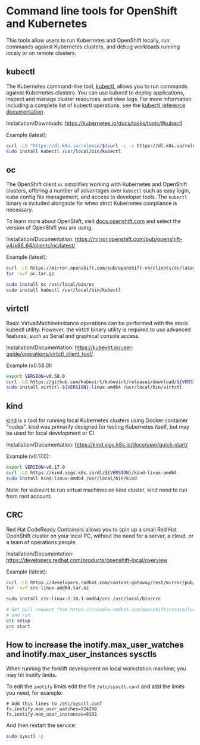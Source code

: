 
# Command line tools for OpenShift and Kubernetes

This tools allow users to run Kubernetes and OpenShift locally, run commands against Kubernetes clusters, and debug workloads running localy or on remote clusters.

## kubectl

The Kubernetes command-line tool, [kubectl](https://kubernetes.io/docs/reference/kubectl/kubectl/), allows you to run commands against Kubernetes clusters. You can use kubectl to deploy applications, inspect and manage cluster resources, and view logs. For more information including a complete list of kubectl operations, see the [kubectl reference documentation](https://kubernetes.io/docs/reference/kubectl/).

Installation/Downloads: https://kubernetes.io/docs/tasks/tools/#kubectl 

Example (latest):

``` bash
curl -LO "https://dl.k8s.io/release/$(curl -L -s https://dl.k8s.io/release/stable.txt)/bin/linux/amd64/kubectl"
sudo install kubectl /usr/local/bin/kubectl
```

## oc

The OpenShift client `oc` simplifies working with Kubernetes and OpenShift
clusters, offering a number of advantages over `kubectl` such as easy login,
kube config file management, and access to developer tools. The `kubectl`
binary is included alongside for when strict Kubernetes compliance is necessary.

To learn more about OpenShift, visit [docs.openshift.com](https://docs.openshift.com)
and select the version of OpenShift you are using.  

Installation/Documentation: https://mirror.openshift.com/pub/openshift-v4/x86_64/clients/oc/latest/

Example (latest):

``` bash
curl -LO https://mirror.openshift.com/pub/openshift-v4/clients/oc/latest/linux/oc.tar.gz
tar -xvf oc.tar.gz

sudo install oc /usr/local/bin/oc
sudo install kubectl /usr/local/bin/kubectl
```

## virtctl

Basic VirtualMachineInstance operations can be performed with the stock kubectl utility. However, the virtctl binary utility is required to use advanced features, such as Serial and graphical console access.

Installation/Documentation: https://kubevirt.io/user-guide/operations/virtctl_client_tool/

Example (v0.58.0):
``` bash
export VERSION=v0.58.0
curl -LO https://github.com/kubevirt/kubevirt/releases/download/${VERSION}/virtctl-${VERSION}-linux-amd64
sudo install virtctl-${VERSION}-linux-amd64 /usr/local/bin/virtctl
```

## kind

[kind](https://sigs.k8s.io/kind) is a tool for running local Kubernetes clusters using Docker container “nodes”.
kind was primarily designed for testing Kubernetes itself, but may be used for local development or CI.

Installation/Documentation: https://kind.sigs.k8s.io/docs/user/quick-start/

Example (v0.17.0):

``` bash
export VERSION=v0.17.0
curl -LO https://kind.sigs.k8s.io/dl/${VERSION}/kind-linux-amd64
sudo install kind-linux-amd64 /usr/local/bin/kind
```

Note: for kubevirt to run virtual machines on kind cluster, kind need to run from root account.

## CRC

Red Hat CodeReady Containers allows you to spin up a small Red Hat OpenShift cluster on your local PC, without the need for a server, a cloud, or a team of operations people.

Installation/Documentation: https://developers.redhat.com/products/openshift-local/overview

Example (latest):

``` bash
curl -LO https://developers.redhat.com/content-gateway/rest/mirror/pub/openshift-v4/clients/crc/latest/crc-linux-amd64.tar.xz
tar -xvf crc-linux-amd64.tar.xz

sudo install crc-linux-2.10.1-amd64/crc /usr/local/bin/crc

# Get pull request from https://console.redhat.com/openshift/create/local
# and run
crc setup
crc start
```

## How to increase the inotify.max_user_watches and inotify.max_user_instances sysctls

When running the forklift development on local workstation machine, you may hit inotify limits.

To edit the `inotify` limits edit the file `/etc/sysctl.conf` and add the limits you need, for example:

```
# Add this lines to /etc/sysctl.conf
fs.inotify.max_user_watches=524288
fs.inotify.max_user_instances=8192
```

And then restart the service:

```bash
sudo sysctl -p
```